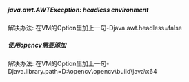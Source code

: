 ##### java.awt.AWTException: headless environment
解决办法: 在VM的Option里加上一句-Djava.awt.headless=false

##### 使用opencv需要添加
解决办法: 在VM的Option里加上一句-Djava.library.path=D:\opencv\opencv\build\java\x64